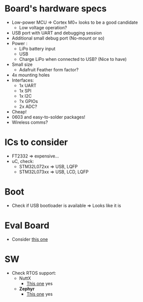 Board's hardware specs
======================

+ Low-power MCU => Cortex M0+ looks to be a good candidate
	+ Low voltage operation?
+ USB port with UART and debugging session
+ Additional small debug port (No-mount or so)
+ Power :
	+ LiPo battery input
	+ USB
	+ Charge LiPo when connected to USB? (Nice to have)
+ Small size
	+ Adafruit Feather form factor?
+ 4x mounting holes
+ Interfaces:
	+ 1x UART
	+ 1x SPI
	+ 1x I2C
	+ ?x GPIOs
	+ 2x ADC?
+ Cheap!
+ 0603 and easy-to-solder packages!
+ Wireless comms?

ICs to consider
===============

+ FT2332 => expensive...
+ uC, check:
	+ STM32L072xx => USB, LQFP
	+ STM32L073xx => USB, LCD, LQFP

Boot
====

+ Check if USB bootloader is available => Looks like it is


Eval Board
==========

+ Consider [this one](https://www.mouser.es/ProductDetail/STMicroelectronics/NUCLEO-L073RZ/?qs=kWQV1gtkNneI%252BACNZmqKJA%3D%3D)


SW
===

+ Check RTOS support:
	+ NuttX
		+ [This one](https://nuttx-docs.readthedocs.io/en/latest/nuttx/main.html) yes
	+ **Zephyr**
		+ [This one](https://docs.zephyrproject.org/latest/boards/arm/nucleo_l073rz/doc/index.html) yes
